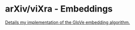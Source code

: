 # arXiv/viXra - Embeddings

[Details my implementation of the GloVe embedding algorithm.](https://garrettgoon.com/arxiv-vixra-embeddings/)
